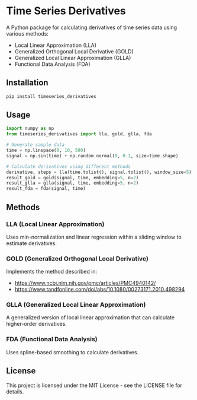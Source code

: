 # Time Series Derivatives

A Python package for calculating derivatives of time series data using various methods:

- Local Linear Approximation (LLA)
- Generalized Orthogonal Local Derivative (GOLD)
- Generalized Local Linear Approximation (GLLA)
- Functional Data Analysis (FDA)

## Installation

```bash
pip install timeseries_derivatives
```

## Usage

```python
import numpy as np
from timeseries_derivatives import lla, gold, glla, fda

# Generate sample data
time = np.linspace(0, 10, 500)
signal = np.sin(time) + np.random.normal(0, 0.1, size=time.shape)

# Calculate derivatives using different methods
derivative, steps = lla(time.tolist(), signal.tolist(), window_size=5)
result_gold = gold(signal, time, embedding=5, n=2)
result_glla = glla(signal, time, embedding=5, n=2)
result_fda = fda(signal, time)
```

## Methods

### LLA (Local Linear Approximation)
Uses min-normalization and linear regression within a sliding window to estimate derivatives.

### GOLD (Generalized Orthogonal Local Derivative)
Implements the method described in:
- https://www.ncbi.nlm.nih.gov/pmc/articles/PMC4940142/
- https://www.tandfonline.com/doi/abs/10.1080/00273171.2010.498294

### GLLA (Generalized Local Linear Approximation)
A generalized version of local linear approximation that can calculate higher-order derivatives.

### FDA (Functional Data Analysis)
Uses spline-based smoothing to calculate derivatives.

## License
This project is licensed under the MIT License - see the LICENSE file for details.
